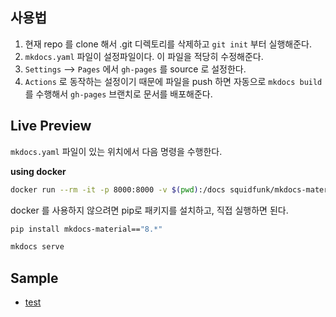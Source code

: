 
## 사용법

1. 현재 repo 를 clone 해서 .git 디렉토리를 삭제하고
   `git init` 부터 실행해준다.
1. `mkdocs.yaml` 파일이 설정파일이다. 이 파일을 적당히 수정해준다.
1. `Settings` --> `Pages` 에서 `gh-pages` 를 source 로 설정한다.
1. `Actions` 로 동작하는 설정이기 때문에 파일을 push 하면 자동으로 `mkdocs build` 를 수행해서
   `gh-pages` 브랜치로 문서를 배포해준다.


## Live Preview
`mkdocs.yaml` 파일이 있는 위치에서 다음 명령을 수행한다.

**using docker**
```sh
docker run --rm -it -p 8000:8000 -v $(pwd):/docs squidfunk/mkdocs-material
```

docker 를 사용하지 않으려면 pip로 패키지를 설치하고, 직접 실행하면 된다.
```sh
pip install mkdocs-material=="8.*"
```

```sh
mkdocs serve
```


## Sample

- [test](test)
